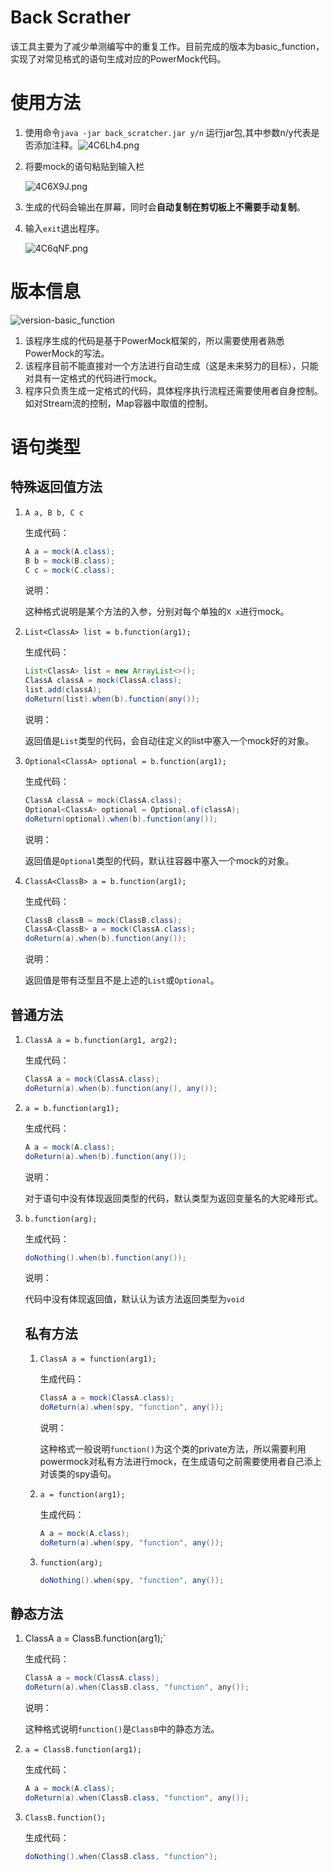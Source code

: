 # Back Scrather

该工具主要为了减少单测编写中的重复工作。目前完成的版本为basic_function，实现了对常见格式的语句生成对应的PowerMock代码。

# 使用方法

1. 使用命令`java -jar back_scratcher.jar y/n` 运行jar包,其中参数n/y代表是否添加注释。![4C6Lh4.png](https://z3.ax1x.com/2021/09/13/4C6Lh4.png)

2. 将要mock的语句粘贴到输入栏

   ![4C6X9J.png](https://z3.ax1x.com/2021/09/13/4C6X9J.png)

3. 生成的代码会输出在屏幕，同时会**自动复制在剪切板上不需要手动复制**。

4. 输入`exit`退出程序。

   ![4C6qNF.png](https://z3.ax1x.com/2021/09/13/4C6qNF.png)

# 版本信息

![version-basic_function](https://img.shields.io/badge/version-basic__function-green)

1. 该程序生成的代码是基于PowerMock框架的，所以需要使用者熟悉PowerMock的写法。
2. 该程序目前不能直接对一个方法进行自动生成（这是未来努力的目标），只能对具有一定格式的代码进行mock。
3. 程序只负责生成一定格式的代码，具体程序执行流程还需要使用者自身控制。如对Stream流的控制，Map容器中取值的控制。

# 语句类型

## 特殊返回值方法

1. `A a, B b, C c`

   生成代码：

   ```java
   A a = mock(A.class);
   B b = mock(B.class);
   C c = mock(C.class);
   ```

   说明：

   这种格式说明是某个方法的入参，分别对每个单独的`X x`进行mock。

2. `List<ClassA> list = b.function(arg1);`

   生成代码：

   ```java
   List<ClassA> list = new ArrayList<>();
   ClassA classA = mock(ClassA.class);
   list.add(classA);
   doReturn(list).when(b).function(any());
   ```

   说明：

   返回值是`List`类型的代码，会自动往定义的list中塞入一个mock好的对象。

3. `Optional<ClassA> optional = b.function(arg1);`

   生成代码：

   ```java
   ClassA classA = mock(ClassA.class);
   Optional<ClassA> optional = Optional.of(classA);
   doReturn(optional).when(b).function(any());
   ```

   说明：

   返回值是`Optional`类型的代码，默认往容器中塞入一个mock的对象。

4. `ClassA<ClassB> a = b.function(arg1);`

   生成代码：

   ```java
   ClassB classB = mock(ClassB.class);
   ClassA<ClassB> a = mock(ClassA.class);
   doReturn(a).when(b).function(any());
   ```

   说明：

   返回值是带有泛型且不是上述的`List`或`Optional`。

## 普通方法

1. `ClassA a = b.function(arg1, arg2);`

   生成代码：

   ```java
   ClassA a = mock(ClassA.class);
   doReturn(a).when(b).function(any(), any());
   
   ```
   
2. `a = b.function(arg1);`

    生成代码：

    ```java
    A a = mock(A.class);
    doReturn(a).when(b).function(any());
    ```

    说明：

    对于语句中没有体现返回类型的代码，默认类型为返回变量名的大驼峰形式。
    
3. `b.function(arg);`

    生成代码：

    ```java
    doNothing().when(b).function(any());
    ```

    说明：

    代码中没有体现返回值，默认认为该方法返回类型为`void`


   ## 私有方法

   1. `ClassA a = function(arg1);`

      生成代码：

      ```java
      ClassA a = mock(ClassA.class);
      doReturn(a).when(spy, "function", any());
      ```

      说明：

      这种格式一般说明`function()`为这个类的private方法，所以需要利用powermock对私有方法进行mock，在生成语句之前需要使用者自己添上对该类的spy语句。

   3. `a = function(arg1);`

      生成代码：

      ```java
      A a = mock(A.class);
      doReturn(a).when(spy, "function", any());
      ```

   3. `function(arg);`

      ```java
      doNothing().when(spy, "function", any());
      ```

## 静态方法

1. ClassA a = ClassB.function(arg1);`

   生成代码：

   ```java
   ClassA a = mock(ClassA.class);
   doReturn(a).when(ClassB.class, "function", any());
   ```

   说明：

   这种格式说明`function()`是`ClassB`中的静态方法。

2. `a = ClassB.function(arg1);`

   生成代码：

   ```java
   A a = mock(A.class);
   doReturn(a).when(ClassB.class, "function", any());
   ```

3. `ClassB.function();`

   生成代码：

   ```java
   doNothing().when(ClassB.class, "function");
   ```

